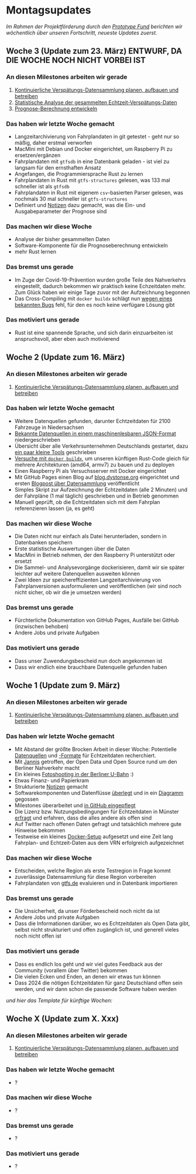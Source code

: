 # Montagsupdates
_Im Rahmen der Projektförderung durch den [Prototype Fund](https://prototypefund.de) berichten wir wöchentlich über unseren Fortschritt, neueste Updates zuerst._


## Woche 3 (Update zum 23. März) ENTWURF, DA DIE WOCHE NOCH NICHT VORBEI IST
### An diesen Milestones arbeiten wir gerade
 1. [Kontinuierliche Verspätungs-Datensammlung planen, aufbauen und betreiben](https://github.com/dystonse/dystonse/milestone/1)
 2. [Statistische Analyse der gesammelten Echtzeit-Verspätungs-Daten](https://github.com/dystonse/dystonse/milestone/2)
 3. [Prognose-Berechnung entwickeln](https://github.com/dystonse/dystonse/milestone/3)

### Das haben wir letzte Woche gemacht
 * Langzeitarchivierung von Fahrplandaten in git getestet - geht nur so mäßig, daher erstmal verworfen
 * MacMini mit Debian und Docker eingerichtet, um Raspberry Pi zu ersetzen/ergänzen
 * Fahrplandaten mit `gtfsdb` in eine Datenbank geladen - ist viel zu langsam für den ernsthaften Ansatz
 * Angefangen, die Programmiersprache Rust zu lernen
 * Fahrplandaten in Rust mit `gtfs-structures` gelesen, was 133 mal schneller ist als `gtfsdb`
 * Fahrplandaten in Rust mit eigenem `csv`-basierten Parser gelesen, was nochmals 30 mal schneller ist `gtfs-structures`
 * Definiert und [Notizen](Notizen%20zur%20Prognoseberechnung.md) dazu gemacht, was die Ein- und Ausgabeparameter der Prognose sind

### Das machen wir diese Woche
 * Analyse der bisher gesammelten Daten
 * Software-Komponente für die Prognoseberechnung entwickeln
 * mehr Rust lernen
 
### Das bremst uns gerade
 * Im Zuge der Covid-19-Prävention wurden große Teile des Nahverkehrs eingestellt, dadurch bekommen wir praktisch keine Echzeitdaten mehr. Zum Glück haben wir einige Tage zuvor mit der Aufzeichnung begonnen
 * Das Cross-Compiling mit `docker buildx` schlägt nun [wegen eines bekannten Bugs](https://github.com/dystonse/docker-rust-test#known-problems-with-cross-compiling) fehl, für den es noch keine verfügare Lösung gibt

### Das motiviert uns gerade
 * Rust ist eine spannende Sprache, und sich darin einzuarbeiten ist anspruchsvoll, aber eben auch motivierend


## Woche 2 (Update zum 16. März)
### An diesen Milestones arbeiten wir gerade
 1. [Kontinuierliche Verspätungs-Datensammlung planen, aufbauen und betreiben](https://github.com/dystonse/dystonse/milestone/1)

### Das haben wir letzte Woche gemacht
 * Weitere Datenquellen gefunden, darunter Echtzeitdaten für 2100 Fahrzeuge in Niedersachsen
 * [Bekannte Datenquellen in einem maschinenlesbaren JSON-Format](datasources.json) niedergeschrieben
 * Übersicht über alle Verkehrsunternehmen Deutschlands gestartet, dazu [ein paar kleine Tools](https://github.com/dystonse/dystonse-tools/tree/master/agencies) geschrieben
 * [Versuche mit `docker buildx`](https://github.com/dystonse/docker-rust-test), um unseren künftigen Rust-Code gleich für mehrere Architekturen (amd64, armv7) zu bauen und zu deployen
 * Einen Raspberry Pi als Versuchsserver mit Docker eingerichtet
 * Mit GitHub Pages einen Blog auf [blog.dystonse.org](https://blog.dystonse.org/) eingerichtet und ersten [Blogpost über Datensammlung](http://blog.dystonse.org/opendata/2020/03/13/datensammlung.html) veröffentlicht
 * Simples Skript zur Aufzeichnung der Echtzeitdaten (alle 2 Minuten) und der Fahrpläne (1 mal täglich) geschrieben und in Betrieb genommen
 * Manuell geprüft, ob die Echtzeitdaten sich mit dem Fahrplan referenzieren lassen (ja, es geht)

### Das machen wir diese Woche
 * Die Daten nicht nur einfach als Datei herunterladen, sondern in Datenbanken speichern
 * Erste statistische Auswertungen über die Daten
 * MacMini in Betrieb nehmen, der den Raspberry Pi unterstützt oder ersetzt
 * Die Sammel- und Analysevorgänge dockerisieren, damit wir sie später leichter auf weitere Datenquellen ausweiten können
 * Zwei Ideen zur speichereffizienten Langzeitarchivierung von Fahrplanversionen ausformulieren und veröffentlichen (wir sind noch nicht sicher, ob wir die je umsetzen werden)
  
### Das bremst uns gerade
 * Fürchterliche Dokumentation von GitHub Pages, Ausfälle bei GitHub (inzwischen behoben)
 * Andere Jobs und private Aufgaben

### Das motiviert uns gerade
 * Dass unser Zuwendungsbescheid nun doch angekommen ist
 * Dass wir endlich eine brauchbare Datenquelle gefunden haben

## Woche 1 (Update zum 9. März)

### An diesen Milestones arbeiten wir gerade
 1. [Kontinuierliche Verspätungs-Datensammlung planen, aufbauen und betreiben](https://github.com/dystonse/dystonse/milestone/1)

### Das haben wir letzte Woche gemacht
 * Mit Abstand der größte Brocken Arbeit in dieser Woche: Potentielle [Datenquellen](./Datenquellen.md) und [-Formate](./Datenformate.md) für Echtzeitdaten recherchiert.
 * Mit [Jannis](https://github.com/derhuerst) getroffen, der Open Data und Open Source rund um den Berliner Nahverkehr macht
 * Ein kleines [Fotoshooting in der Berliner U-Bahn](https://twitter.com/dystonse/status/1235250055084494849) :)
 * Etwas Finanz- und Papierkram
 * Strukturierte [Notizen](./Notizen.md) gemacht
 * Softwarekomponenten und Datenflüsse [überlegt](./Komponenten.md) und in ein [Diagramm](https://github.com/dystonse/dystonse/blob/master/project-status/Dystonse%20Komponenten.png) gegossen
 * Milestones überarbeitet und [in GitHub eingepflegt](https://github.com/dystonse/dystonse/milestones?direction=asc&sort=title&state=open)
 * Die Lizenz bzw. Nutzungsbedingungen für Echtzeitdaten in Münster [erfragt](https://twitter.com/dystonse/status/1235241688278458369) und erfahren, dass die alles andere als offen sind
 * Auf Twitter nach offenen Daten gefragt und tatsächlich mehrere gute Hinweise bekommen
 * Testweise ein kleines [Docker-Setup](https://github.com/dystonse/gtfs-collector/blob/master/VRN.env) aufgesetzt und eine Zeit lang Fahrplan- und Echtzeit-Daten aus dem VRN erfolgreich aufgezeichnet

### Das machen wir diese Woche
 * Entscheiden, welche Region als erste Testregion in Frage kommt
 * zuverlässige Datensammlung für diese Region vorbereiten
 * Fahrplandaten von [gtfs.de](https://gtfs.de/) evaluieren und in Datenbank importieren

### Das bremst uns gerade
 * Die Unsicherheit, da unser Förderbescheid noch nicht da ist
 * Andere Jobs und private Aufgaben
 * Dass die Informationen darüber, wo es Echtzeitdaten als Open Data gibt, selbst nicht strukturiert und offen zugänglich ist, und generell vieles noch nicht offen ist

### Das motiviert uns gerade
 * Dass es endlich los geht und wir viel gutes Feedback aus der Community (vorallem über Twitter) bekommen
 * Die vielen Ecken und Enden, an denen wir etwas tun können
 * Dass 2024 die nötigen Echtzeitdaten für ganz Deutschland offen sein werden, und wir dann schon die passende Software haben werden

_und hier das Template für künftige Wochen:_

## Woche X (Update zum X. Xxx)
### An diesen Milestones arbeiten wir gerade
 1. [Kontinuierliche Verspätungs-Datensammlung planen, aufbauen und betreiben](https://github.com/dystonse/dystonse/milestone/1)

### Das haben wir letzte Woche gemacht
 * ?

### Das machen wir diese Woche
 * ?
 
### Das bremst uns gerade
 * ?

### Das motiviert uns gerade
 * ?
